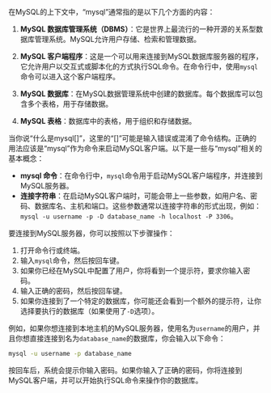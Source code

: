 
在MySQL的上下文中，“mysql”通常指的是以下几个方面的内容：

1. **MySQL 数据库管理系统（DBMS）**：它是世界上最流行的一种开源的关系型数据库管理系统。MySQL允许用户存储、检索和管理数据。

2. **MySQL 客户端程序**：这是一个可以用来连接到MySQL数据库服务器的程序，它允许用户以交互式或脚本化的方式执行SQL命令。在命令行中，使用`mysql`命令可以进入这个客户端程序。

3. **MySQL 数据库**：在MySQL数据管理系统中创建的数据库。每个数据库可以包含多个表格，用于存储数据。

4. **MySQL 表格**：数据库中的表格，用于组织和存储数据。

当你说“什么是mysql[]”，这里的“[]”可能是输入错误或混淆了命令结构。正确的用法应该是“mysql”作为命令来启动MySQL客户端。以下是一些与“mysql”相关的基本概念：

- **mysql 命令**：在命令行中，`mysql`命令用于启动MySQL客户端程序，并连接到MySQL服务器。
- **连接字符串**：在启动MySQL客户端时，可能会带上一些参数，如用户名、密码、数据库名、主机和端口。这些参数通常以连接字符串的形式出现，例如：`mysql -u username -p -D database_name -h localhost -P 3306`。

要连接到MySQL服务器，你可以按照以下步骤操作：

1. 打开命令行或终端。
2. 输入`mysql`命令，然后按回车键。
3. 如果你已经在MySQL中配置了用户，你将看到一个提示符，要求你输入密码。
4. 输入正确的密码，然后按回车键。
5. 如果你连接到了一个特定的数据库，你可能还会看到一个额外的提示符，让你选择要执行的数据库（如果使用了`-D`选项）。

例如，如果你想连接到本地主机的MySQL服务器，使用名为`username`的用户，并且你想直接连接到名为`database_name`的数据库，你会输入以下命令：

```bash
mysql -u username -p database_name
```

按回车后，系统会提示你输入密码。如果你输入了正确的密码，你将连接到MySQL客户端，并可以开始执行SQL命令来操作你的数据库。